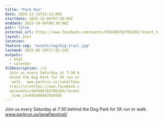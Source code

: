 ```yaml
---
title: "Park Run"
date: 2024-12-15T15:13:00Z
startdate: 2025-10-04T07:30:00Z
enddate: 2025-10-04T08:30:00Z
patr: false
external_url: https://www.facebook.com/events/945486783706268/?event_time_id=945486847039595
layout: post
location: 
feature-img: "assets/img/big-trail.jpg"
lastmod: 2025-06-19T17:01:24Z
outputs:
  - html
  - calendar
ICSDescription: |+2
  Join us every Saturday at 7:30 b  ehind the Dog Park for 5K run or   walk.  www.parkrun.us/janalfano  trail/\n\nhttps://www.facebook.c  om/events/945486783706268/?event  _time_id=945486847039595
---
```


Join us every Saturday at 7&#58;30 behind the Dog Park for 5K run or walk.  www.parkrun.us/janalfanotrail/<br>
  <br>
  
